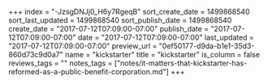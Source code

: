 +++
index = "-JzsgDNJj0_H6y7RgeqB"
sort_create_date = 1499868540
sort_last_updated = 1499868540
sort_publish_date = 1499868540
create_date = "2017-07-12T07:09:00-07:00"
publish_date = "2017-07-12T07:09:00-07:00"
date = "2017-07-12T07:09:00-07:00"
last_updated = "2017-07-12T07:09:00-07:00"
preview_url = "0ef50177-d9da-b1e1-35d3-860d73c9d0a7"
name = "kickstarter"
title = "kickstarter"
is_column = false
reviews_tags = ""
notes_tags = ["notes/it-matters-that-kickstarter-has-reformed-as-a-public-benefit-corporation.md"]
+++

